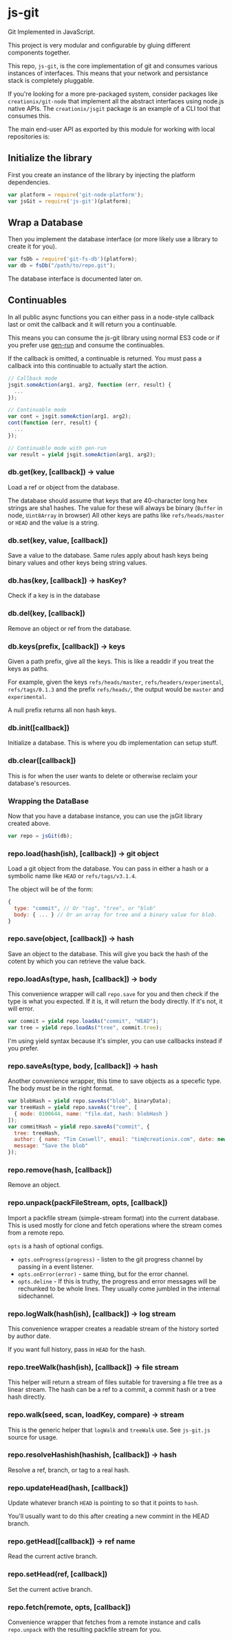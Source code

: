 js-git
======

Git Implemented in JavaScript.

This project is very modular and configurable by gluing different components together.

This repo, `js-git`, is the core implementation of git and consumes various instances of interfaces.  This means that your network and persistance stack is completely pluggable.

If you're looking for a more pre-packaged system, consider packages like `creationix/git-node` that implement all the abstract interfaces using node.js native APIs.  The `creationix/jsgit` package is an example of a CLI tool that consumes this.

The main end-user API as exported by this module for working with local repositories is:

## Initialize the library

First you create an instance of the library by injecting the platform dependencies.

```js
var platform = require('git-node-platform');
var jsGit = require('js-git')(platform);
```

## Wrap a Database

Then you implement the database interface (or more likely use a library to create it for you).

```js
var fsDb = require('git-fs-db')(platform);
var db = fsDb("/path/to/repo.git");
```

The database interface is documented later on.

## Continuables

In all public async functions you can either pass in a node-style callback last or omit the callback and it will return you a continuable.

This means you can consume the js-git library using normal ES3 code or if you prefer use [gen-run][] and consume the continuables.

If the callback is omitted, a continuable is returned.  You must pass a callback into this continuable to actually start the action.

```js
// Callback mode
jsgit.someAction(arg1, arg2, function (err, result) {
  ...
});

// Continuable mode
var cont = jsgit.someAction(arg1, arg2);
cont(function (err, result) {
  ...
});

// Continuable mode with gen-run
var result = yield jsgit.someAction(arg1, arg2);
```

### db.get(key, [callback]) -> value

Load a ref or object from the database.

The database should assume that keys that are 40-character long hex strings are sha1 hashes.  The value for these will always be binary (`Buffer` in node, `Uint8Array` in browser)
All other keys are paths like `refs/heads/master` or `HEAD` and the value is a string.


### db.set(key, value, [callback])

Save a value to the database.  Same rules apply about hash keys being binary values and other keys being string values.

### db.has(key, [callback]) -> hasKey?

Check if a key is in the database

### db.del(key, [callback])

Remove an object or ref from the database.

### db.keys(prefix, [callback]) -> keys

Given a path prefix, give all the keys.  This is like a readdir if you treat the keys as paths.

For example, given the keys `refs/heads/master`, `refs/headers/experimental`, `refs/tags/0.1.3` and the prefix `refs/heads/`, the output would be `master` and `experimental`.

A null prefix returns all non hash keys.

### db.init([callback])

Initialize a database.  This is where you db implementation can setup stuff.

### db.clear([callback])

This is for when the user wants to delete or otherwise reclaim your database's resources.


### Wrapping the DataBase

Now that you have a database instance, you can use the jsGit library created above.

```js
var repo = jsGit(db);
```

### repo.load(hash(ish), [callback]) -> git object

Load a git object from the database.  You can pass in either a hash or a symbolic name like `HEAD` or `refs/tags/v3.1.4`.

The object will be of the form:

```js
{
  type: "commit", // Or "tag", "tree", or "blob"
  body: { ... } // Or an array for tree and a binary value for blob.
}
```

### repo.save(object, [callback]) -> hash

Save an object to the database.  This will give you back the hash of the cotent by which you can retrieve the value back.

### repo.loadAs(type, hash, [callback]) -> body

This convenience wrapper will call `repo.save` for you and then check if the type is what you expected.  If it is, it will return the body directly.  If it's not, it will error.

```js
var commit = yield repo.loadAs("commit", "HEAD");
var tree = yield repo.loadAs("tree", commit.tree);
```

I'm using yield syntax because it's simpler, you can use callbacks instead if you prefer.

### repo.saveAs(type, body, [callback]) -> hash

Another convenience wrapper, this time to save objects as a specefic type.  The body must be in the right format.

```js
var blobHash = yield repo.saveAs("blob", binaryData);
var treeHash = yield repo.saveAs("tree", [
  { mode: 0100644, name: "file.dat, hash: blobHash }
]);
var commitHash = yield repo.saveAs("commit", {
  tree: treeHash,
  author: { name: "Tim Caswell", email: "tim@creationix.com", date: new Date },
  message: "Save the blob"
});
```

### repo.remove(hash, [callback])

Remove an object.

### repo.unpack(packFileStream, opts, [callback])

Import a packfile stream (simple-stream format) into the current database.  This is used mostly for clone and fetch operations where the stream comes from a remote repo.

`opts` is a hash of optional configs.

 - `opts.onProgress(progress)` - listen to the git progress channel by passing in a event listener.
 - `opts.onError(error)` - same thing, but for the error channel.
 - `opts.deline` - If this is truthy, the progress and error messages will be rechunked to be whole lines.  They usually come jumbled in the internal sidechannel.

### repo.logWalk(hash(ish), [callback]) -> log stream

This convenience wrapper creates a readable stream of the history sorted by author date.

If you want full history, pass in `HEAD` for the hash.

### repo.treeWalk(hash(ish), [callback]) -> file stream

This helper will return a stream of files suitable for traversing a file tree as a linear stream.  The hash can be a ref to a commit, a commit hash or a tree hash directly.

### repo.walk(seed, scan, loadKey, compare) -> stream

This is the generic helper that `logWalk` and `treeWalk` use.  See `js-git.js` source for usage.

### repo.resolveHashish(hashish, [callback]) -> hash

Resolve a ref, branch, or tag to a real hash.

### repo.updateHead(hash, [callback])

Update whatever branch `HEAD` is pointing to so that it points to `hash`.

You'll usually want to do this after creating a new commint in the HEAD branch.

### repo.getHead([callback]) -> ref name

Read the current active branch.

### repo.setHead(ref, [callback])

Set the current active branch.

### repo.fetch(remote, opts, [callback])

Convenience wrapper that fetches from a remote instance and calls `repo.unpack` with the resulting packfile stream for you.


[gen-run]: https://github.com/creationix/gen-run

